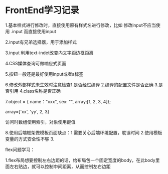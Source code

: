 # FrontEnd学习记录

1.基本样式进行修改时，直接使用原有样式名进行修改，比如 修改input不应当使用 .input 而直接使用input 

2.input有兄弟选择器，用于添加样式 

3.input 利用text-indet改变内文字距边框距离

4.CSS媒体查询可做响应式页面

5.按钮一般还是最好使用input或者a标签

6.修改外部样式未生效时注意检查1.是否经过编译 2.编译的配置文件是否正确 3.是否引用 4.class名称是否正确

7.object = {  name："xxx", sex: "", array:[1, 2, 3, 4]}; 

array=['xx', 'yy', 2, 3]

访问时数组使用索引，对象使用键值

8.使用后端框架做模板页面缺点：1.需要关心后端环境配置，耽误时间 2.使用模板变量的方式安全性不够 3.

flex问题学习：

1.flex布局想要控制左右边距的话，给布局包一个固定宽度的body，在此body里面左右贴边，就可以控制中间距离，从而控制左右边距
